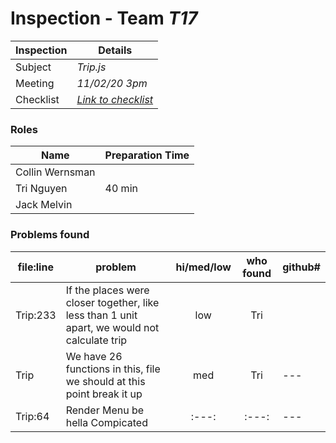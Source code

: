 # Inspection - Team *T17* 
 
| Inspection | Details |
| ----- | ----- |
| Subject | *Trip.js* |
| Meeting | *11/02/20 3pm* |
| Checklist | *[Link to checklist](reports/checklist.md)* |

### Roles

| Name | Preparation Time |
| ---- | ---- |
| Collin Wernsman |  |
| Tri Nguyen | 40 min |
| Jack Melvin |  |

### Problems found

| file:line | problem | hi/med/low | who found | github#  |
| --- | --- | :---: | :---: | --- |
| Trip:233 | If the places were closer together, like less than 1 unit apart, we would not calculate trip | low | Tri |  |
| Trip | We have 26 functions in this, file we should at this point break it up | med | Tri | --- |
| Trip:64 | Render Menu be hella Compicated  | :---: | :---: | --- |

